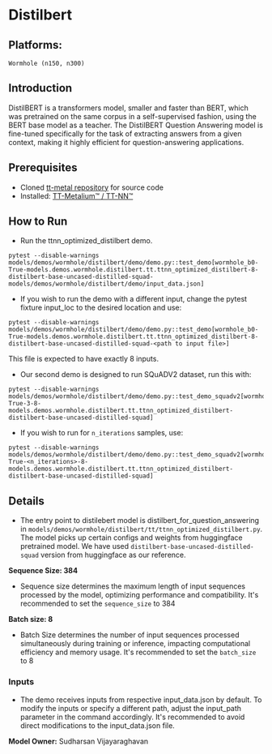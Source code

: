 # Distilbert

## Platforms:
    Wormhole (n150, n300)

## Introduction
DistilBERT is a transformers model, smaller and faster than BERT, which was pretrained on the same corpus in a self-supervised fashion, using the BERT base model as a teacher. The DistilBERT Question Answering model is fine-tuned specifically for the task of extracting answers from a given context, making it highly efficient for question-answering applications.

## Prerequisites
- Cloned [tt-metal repository](https://github.com/tenstorrent/tt-metal) for source code
- Installed: [TT-Metalium™ / TT-NN™](https://github.com/tenstorrent/tt-metal/blob/main/INSTALLING.md)

## How to Run
- Run the ttnn_optimized_distilbert demo.
```
pytest --disable-warnings models/demos/wormhole/distilbert/demo/demo.py::test_demo[wormhole_b0-True-models.demos.wormhole.distilbert.tt.ttnn_optimized_distilbert-8-distilbert-base-uncased-distilled-squad-models/demos/wormhole/distilbert/demo/input_data.json]
```

- If you wish to run the demo with a different input, change the pytest fixture input_loc to the desired location and use:
```
pytest --disable-warnings models/demos/wormhole/distilbert/demo/demo.py::test_demo[wormhole_b0-True-models.demos.wormhole.distilbert.tt.ttnn_optimized_distilbert-8-distilbert-base-uncased-distilled-squad-<path to input file>]
```
This file is expected to have exactly 8 inputs.

- Our second demo is designed to run SQuADV2 dataset, run this with:
```
pytest --disable-warnings models/demos/wormhole/distilbert/demo/demo.py::test_demo_squadv2[wormhole_b0-True-3-8-models.demos.wormhole.distilbert.tt.ttnn_optimized_distilbert-distilbert-base-uncased-distilled-squad]
```

- If you wish to run for `n_iterations` samples, use:
```
pytest --disable-warnings models/demos/wormhole/distilbert/demo/demo.py::test_demo_squadv2[wormhole_b0-True-<n_iterations>-8-models.demos.wormhole.distilbert.tt.ttnn_optimized_distilbert-distilbert-base-uncased-distilled-squad]
```

## Details
- The entry point to  distilebert model is distilbert_for_question_answering in `models/demos/wormhole/distilbert/tt/ttnn_optimized_distilbert.py`. The model picks up certain configs and weights from huggingface pretrained model. We have used `distilbert-base-uncased-distilled-squad` version from huggingface as our reference.

**Sequence Size: 384**
- Sequence size determines the maximum length of input sequences processed by the model, optimizing performance and compatibility. It's recommended to set the `sequence_size` to 384

**Batch size: 8**
- Batch Size determines the number of input sequences processed simultaneously during training or inference, impacting computational efficiency and memory usage. It's recommended to set the `batch_size` to 8

### Inputs
- The demo receives inputs from respective input_data.json by default. To modify the inputs or specify a different path, adjust the input_path parameter in the command accordingly. It's recommended to avoid direct modifications to the input_data.json file.

**Model Owner:** Sudharsan Vijayaraghavan
